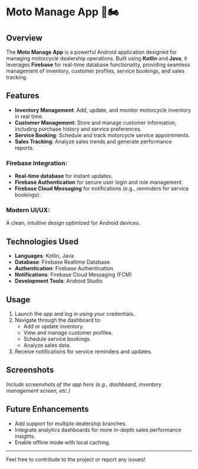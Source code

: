 # Moto Manage App 🚗🏍️

## Overview
The **Moto Manage App** is a powerful Android application designed for managing motorcycle dealership operations. Built using **Kotlin** and **Java**, it leverages **Firebase** for real-time database functionality, providing seamless management of inventory, customer profiles, service bookings, and sales tracking.

## Features
- **Inventory Management**: Add, update, and monitor motorcycle inventory in real time.
- **Customer Management**: Store and manage customer information, including purchase history and service preferences.
- **Service Booking**: Schedule and track motorcycle service appointments.
- **Sales Tracking**: Analyze sales trends and generate performance reports.

### Firebase Integration:
- **Real-time database** for instant updates.
- **Firebase Authentication** for secure user login and role management.
- **Firebase Cloud Messaging** for notifications (e.g., reminders for service bookings).

### Modern UI/UX:
A clean, intuitive design optimized for Android devices.

## Technologies Used
- **Languages**: Kotlin, Java
- **Database**: Firebase Realtime Database
- **Authentication**: Firebase Authentication
- **Notifications**: Firebase Cloud Messaging (FCM)
- **Development Tools**: Android Studio

## Usage
1. Launch the app and log in using your credentials.
2. Navigate through the dashboard to:
   - Add or update inventory.
   - View and manage customer profiles.
   - Schedule service bookings.
   - Analyze sales data.
3. Receive notifications for service reminders and updates.

## Screenshots
*Include screenshots of the app here (e.g., dashboard, inventory management screen, etc.)*

## Future Enhancements
- Add support for multiple dealership branches.
- Integrate analytics dashboards for more in-depth sales performance insights.
- Enable offline mode with local caching.

---

Feel free to contribute to the project or report any issues!

